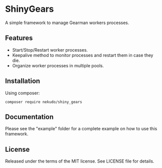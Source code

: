 # ShinyGears

A simple framework to manage Gearman workers processes.

## Features

* Start/Stop/Restart worker processes.
* Keepalive method to monitor processes and restart them in case they die.
* Organize worker processes in multiple pools.

## Installation

Using composer:

```composer require nekudo/shiny_gears```

## Documentation

Please see the "example" folder for a complete example on how to use this framework.

## License

Released under the terms of the MIT license. See LICENSE file for details.